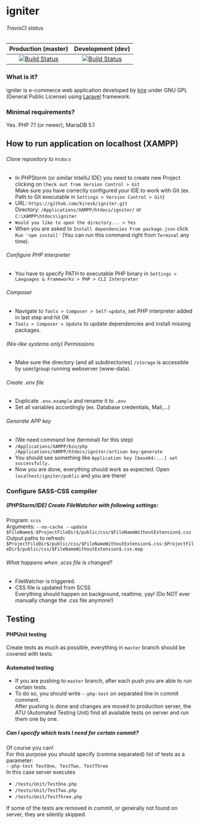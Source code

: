 # igniter

###### TravisCI status
| Production (master)  | Development (dev) |
|     :---:            |     :---:         |
| [![Build Status](https://travis-ci.com/kiresk/igniter.svg?branch=master)](https://travis-ci.com/kiresk/igniter)  | [![Build Status](https://travis-ci.com/kiresk/igniter.svg?branch=dev)](https://travis-ci.com/kiresk/igniter)  |

### What is it?
igniter is e-commerce web application developed by [kire](https://kire.sk) under GNU GPL (General Public License) using [Laravel](laravel.com) framework.

### Minimal requirements?
Yes.
PHP 7.1 (or newer), MariaDB 5.1

## How to run application on localhost (XAMPP)

###### Clone repository to `htdocs`
- In PHPStorm (or similar IntelliJ IDE) you need to create new Project clicking on `Check out from Version Control > Git`  
Make sure you have correctly configured your IDE to work with Git (ex. Path to Git executable in `Settings > Version Control > Git`)
- URL: `https://github.com/kiresk/igniter.git`  
Directory: `/Applications/XAMPP/htdocs/igniter/` or `C:\XAMPP\htdocs\igniter`
- `Would you like to open the directory... > Yes`
- When you are asked to `Install dependencies From package.json` click `Run 'npm install'` (You can run this command right from `Terminal` any time).
###### Configure PHP interpreter
- You have to specify PATH to executable PHP binary in `Settings > Languages & Frameworks > PHP > CLI Interpreter`
###### Composer
- Navigate to `Tools > Composer > Self-update`, set PHP interpreter added in last step and hit OK
- `Tools > Composer > Update` to update dependencies and install missing packages.
###### (Nix-like systems only) Permissions
- Make sure the directory (and all subdirectories) `/storage` is accessible by user/group running webserver (www-data).
###### Create .env file
- Duplicate `.env.example` and rename it to `.env`
- Set all variables accordingly (ex. Database credentials, Mail,...)
###### Generate APP key
- (We need command line (terminal) for this step)
- `/Applications/XAMPP/bin/php /Applications/XAMPP/htdocs/igniter/artisan key:generate`
- You should see something like `Application key [base64:...] set successfully.`
- Now you are done, everything should work as expected. Open `localhost/igniter/public` and you are there!

### Configure SASS-CSS compiler
##### (PHPStorm/IDE) Create FileWatcher with following settings:  
Program: `scss`  
Arguments: `--no-cache --update $FileName$:$ProjectFileDir$/public/css/$FileNameWithoutExtension$.css`  
Output paths to refresh: `$ProjectFileDir$/public/css/$FileNameWithoutExtension$.css:$ProjectFileDir$/public/css/$FileNameWithoutExtension$.css.map`  
###### What happens when .scss file is changed?
- FileWatcher is triggered.
- CSS file is updated from SCSS  
Everything should happen on background, realtime, yay!
(Do NOT ever manually change the .css file anymore!)

## Testing

#### PHPUnit testing
Create tests as much as possible, everything in `master` branch should be covered with tests.

#### Automated testing
- If you are pushing to `master` branch, after each push you are able to run certain tests.
- To do so, you should write `--php-test` on separated line in commit comment.  
After pushing is done and changes are moved to production server, the ATU (Automated Testing Unit) find all available tests on server and run them one by one.

##### Can I specify which tests I need for certain commit?
Of course you can!  
For this purpose you should specify (comma separated) list of tests as a parameter:  
`--php-test TestOne, TestTwo, TestThree`  
In this case server executes 
- `/tests/Unit/TestOne.php`
- `/tests/Unit/TestTwo.php`
- `/tests/Unit/TestThree.php`

If some of the tests are removed in commit, or generally not found on server, they are silently skipped.
